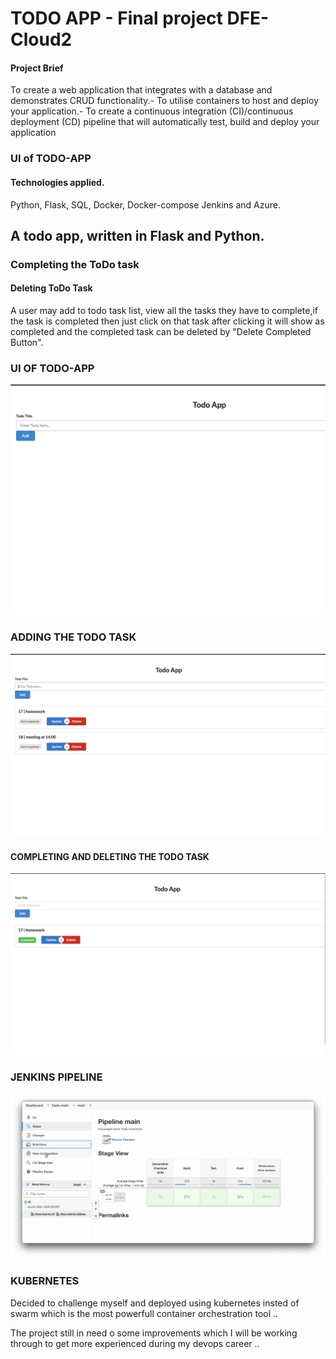# TODO APP - Final project DFE-Cloud2

#### Project Brief

To create a web application that integrates with a database and demonstrates CRUD functionality.- To utilise containers to host and deploy your application.- To create a continuous integration (CI)/continuous deployment (CD) pipeline that will automatically test, build and deploy your application


### UI of TODO-APP


#### Technologies applied.
Python, Flask, SQL, Docker, Docker-compose Jenkins and Azure.

## A todo app, written in Flask and Python.


### Completing the ToDo task

#### Deleting ToDo Task

A user may add to todo task list, view all  the tasks they have to complete,if the task is completed then just click on that task after clicking it will show as completed and the completed task can be deleted by "Delete Completed Button".


### UI OF TODO-APP
![todoui](img/todo-app.png)

### ADDING THE TODO TASK 
![todoADD](img/todo-add.png)

#### COMPLETING AND DELETING THE TODO TASK
![tododelete](img/todo-delete.png)

### JENKINS PIPELINE
![PIPELINE](img/pipeline-pic.png)

### KUBERNETES
Decided to challenge myself and deployed using kubernetes insted of swarm which is the most powerfull container orchestration tool .. 

The project still in need o some improvements which I will be working through to get more experienced during my devops career .. 
